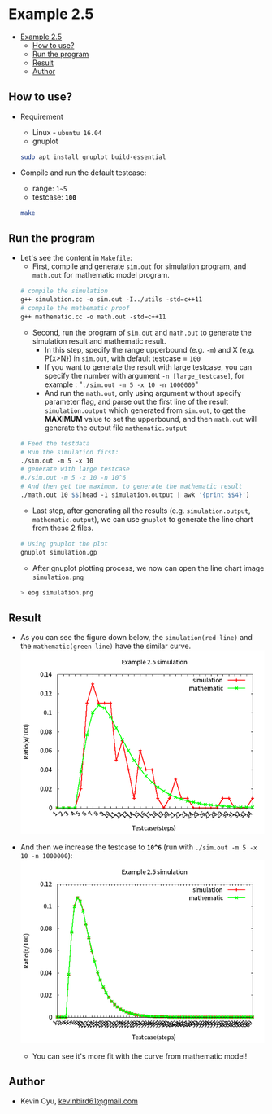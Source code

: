 # Example 2.5

<!-- @import "[TOC]" {cmd="toc" depthFrom=1 depthTo=6 orderedList=false} -->

<!-- code_chunk_output -->

- [Example 2.5](#example-25)
    - [How to use?](#how-to-use)
    - [Run the program](#run-the-program)
    - [Result](#result)
    - [Author](#author)

<!-- /code_chunk_output -->

## How to use?

* Requirement
    * Linux - `ubuntu 16.04`
    * gnuplot
    ```bash
    sudo apt install gnuplot build-essential
    ```

* Compile and run the default testcase: 
    * range: `1~5`
    * testcase: **`100`**
    ```bash
    make
    ```

## Run the program

* Let's see the content in `Makefile`:
    * First, compile and generate `sim.out` for simulation program, and `math.out` for mathematic model program.
    ```Makefile
    # compile the simulation
    g++ simulation.cc -o sim.out -I../utils -std=c++11
    # compile the mathematic proof
    g++ mathematic.cc -o math.out -std=c++11 
    ```
    * Second, run the program of `sim.out` and `math.out` to generate the simulation result and mathematic result.
        * In this step, specify the range upperbound (e.g. `-m`) and X (e.g. P{`X`>N}) in `sim.out`, with default testcase = `100`
        * If you want to generate the result with large testcase, you can specify the number with argument `-n [large_testcase]`, for example : "`./sim.out -m 5 -x 10 -n 1000000`"
        * And run the `math.out`, only using argument without specify parameter flag, and parse out the first line of the result `simulation.output` which generated from `sim.out`, to get the **MAXIMUM** value to set the upperbound, and then `math.out` will generate the output file `mathematic.output`
    ```Makefile
    # Feed the testdata
    # Run the simulation first: 
    ./sim.out -m 5 -x 10 
    # generate with large testcase
    #./sim.out -m 5 -x 10 -n 10^6
    # And then get the maximum, to generate the mathematic result
    ./math.out 10 $$(head -1 simulation.output | awk '{print $$4}')
    ```
    * Last step, after generating all the results (e.g. `simulation.output`, `mathematic.output`), we can use `gnuplot` to generate the line chart from these 2 files.
    ```Makefile   
    # Using gnuplot the plot
    gnuplot simulation.gp
    ```
    * After gnuplot plotting process, we now can open the line chart image `simulation.png`
    ```bash
    > eog simulation.png
    ```


## Result 

* As you can see the figure down below, the `simulation(red line)` and the `mathematic(green line)` have the similar curve.
    ![](simulation.png)

* And then we increase the testcase to **`10^6`** (run with `./sim.out -m 5 -x 10 -n 1000000`):
    ![](simulation_large.png)
    * You can see it's more fit with the curve from mathematic model!

## Author

* Kevin Cyu, kevinbird61@gmail.com